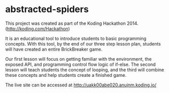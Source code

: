 abstracted-spiders
==================

This project was created as part of the Koding Hackathon 2014. (http://koding.com/Hackathon)

It is an educational tool to introduce students to basic programming concepts. With this tool, by the end of our three step lesson plan, students will have created an entire BrickBreaker game. 

Our first lesson will focus on getting familiar with the environment, the exposed API, and programming control flow logic of if-else. The second lesson will teach students the concept of looping, and the third will combine these concepts and help students create a finished game. 

The live site can be accessed at http://uakk00abe020.anujnm.koding.io/
